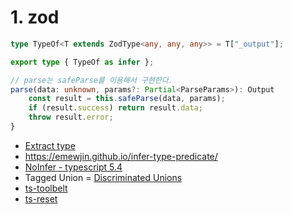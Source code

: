 # 1. zod


```ts
type TypeOf<T extends ZodType<any, any, any>> = T["_output"];

export type { TypeOf as infer };
```

```ts
// parse는 safeParse를 이용해서 구현한다.
parse(data: unknown, params?: Partial<ParseParams>): Output 
    const result = this.safeParse(data, params);
    if (result.success) return result.data;
    throw result.error;
}
```

- [Extract type](https://www.typescriptlang.org/docs/handbook/utility-types.html)
- https://emewjin.github.io/infer-type-predicate/
- [NoInfer - typescript 5.4](https://devblogs.microsoft.com/typescript/announcing-typescript-5-4-beta/#the-noinfer-utility-type)
- Tagged Union = [Discriminated Unions](https://radlohead.gitbook.io/typescript-deep-dive/type-system/discriminated-unions)
- [ts-toolbelt](https://github.com/millsp/ts-toolbelt)
- [ts-reset](https://github.com/total-typescript/ts-reset)
